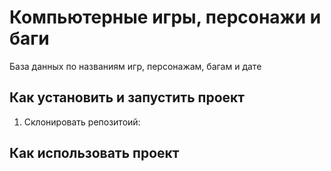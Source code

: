 # Компьютерные игры, персонажи и баги
База данных по названиям игр, персонажам, багам и дате

## Как установить и запустить проект
1. Склонировать репозитоий: 
## Как использовать проект


